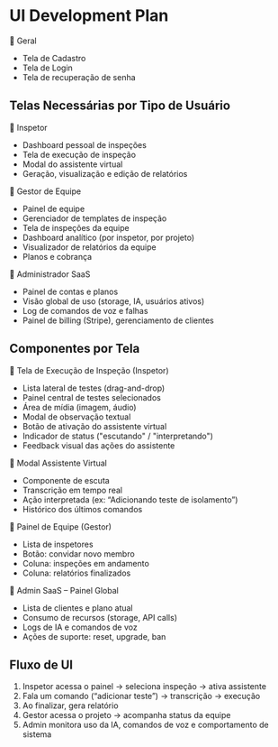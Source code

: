 # UI Development Plan

🔹 Geral
- Tela de Cadastro
- Tela de Login
- Tela de recuperação de senha
 
## Telas Necessárias por Tipo de Usuário

🔹 Inspetor

- Dashboard pessoal de inspeções
- Tela de execução de inspeção
- Modal do assistente virtual
- Geração, visualização e edição de relatórios

🔹 Gestor de Equipe

- Painel de equipe
- Gerenciador de templates de inspeção
- Tela de inspeções da equipe
- Dashboard analítico (por inspetor, por projeto)
- Visualizador de relatórios da equipe
- Planos e cobrança

🔹 Administrador SaaS

- Painel de contas e planos
- Visão global de uso (storage, IA, usuários ativos)
- Log de comandos de voz e falhas
- Painel de billing (Stripe), gerenciamento de clientes

## Componentes por Tela

🔹 Tela de Execução de Inspeção (Inspetor)

- Lista lateral de testes (drag-and-drop)
- Painel central de testes selecionados
- Área de mídia (imagem, áudio)
- Modal de observação textual
- Botão de ativação do assistente virtual
- Indicador de status ("escutando" / "interpretando")
- Feedback visual das ações do assistente

🔹 Modal Assistente Virtual

- Componente de escuta
- Transcrição em tempo real
- Ação interpretada (ex: “Adicionando teste de isolamento”)
- Histórico dos últimos comandos

🔹 Painel de Equipe (Gestor)

- Lista de inspetores
- Botão: convidar novo membro
- Coluna: inspeções em andamento
- Coluna: relatórios finalizados

🔹 Admin SaaS – Painel Global

- Lista de clientes e plano atual
- Consumo de recursos (storage, API calls)
- Logs de IA e comandos de voz
- Ações de suporte: reset, upgrade, ban

## Fluxo de UI

1. Inspetor acessa o painel → seleciona inspeção → ativa assistente
2. Fala um comando (“adicionar teste”) → transcrição → execução
3. Ao finalizar, gera relatório
4. Gestor acessa o projeto → acompanha status da equipe
5. Admin monitora uso da IA, comandos de voz e comportamento de sistema

